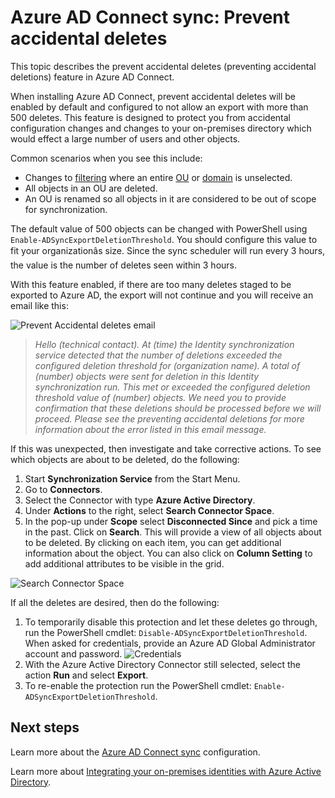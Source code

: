 <properties
   pageTitle="Azure AD Connect sync: Prevent accidental deletes | Windows Azure"
   description="This topic describes the prevent accidental deletes (preventing accidental deletions) feature in Azure AD Connect."
   services="active-directory"
   documentationCenter=""
   authors="AndKjell"
   manager="StevenPo"
   editor=""/>

<tags
	ms.service="active-directory"
	ms.date="12/29/2015"
	wacn.date=""/>

# Azure AD Connect sync: Prevent accidental deletes
This topic describes the prevent accidental deletes (preventing accidental deletions) feature in Azure AD Connect.

When installing Azure AD Connect, prevent accidental deletes will be enabled by default and configured to not allow an export with more than 500 deletes. This feature is designed to protect you from accidental configuration changes and changes to your on-premises directory which would effect a large number of users and other objects.

Common scenarios when you see this include:

- Changes to [filtering](/documentation/articles/active-directory-aadconnectsync-configure-filtering) where an entire [OU](/documentation/articles/active-directory-aadconnectsync-configure-filtering#organizational-unitbased-filtering) or [domain](/documentation/articles/active-directory-aadconnectsync-configure-filtering#domain-based-filtering) is unselected.
- All objects in an OU are deleted.
- An OU is renamed so all objects in it are considered to be out of scope for synchronization.

The default value of 500 objects can be changed with PowerShell using `Enable-ADSyncExportDeletionThreshold`. You should configure this value to fit your organizationâs size. Since the sync scheduler will run every 3 hours, the value is the number of deletes seen within 3 hours.

With this feature enabled, if there are too many deletes staged to be exported to Azure AD, the export will not continue and you will receive an email like this:

![Prevent Accidental deletes email](./media/active-directory-aadconnectsync-feature-prevent-accidental-deletes/email.png)

> *Hello (technical contact). At (time) the Identity synchronization service detected that the number of deletions exceeded the configured deletion threshold for (organization name). A total of (number) objects were sent for deletion in this Identity synchronization run. This met or exceeded the configured deletion threshold value of (number) objects. We need you to provide confirmation that these deletions should be processed before we will proceed. Please see the preventing accidental deletions for more information about the error listed in this email message.*

If this was unexpected, then investigate and take corrective actions. To see which objects are about to be deleted, do the following:

1. Start **Synchronization Service** from the Start Menu.
2. Go to **Connectors**.
3. Select the Connector with type **Azure Active Directory**.
4. Under **Actions** to the right, select **Search Connector Space**.
5. In the pop-up under **Scope** select **Disconnected Since** and pick a time in the past. Click on **Search**. This will provide a view of all objects about to be deleted. By clicking on each item, you can get additional information about the object. You can also click on **Column Setting** to add additional attributes to be visible in the grid.

![Search Connector Space](./media/active-directory-aadconnectsync-feature-prevent-accidental-deletes/searchcs.png)

If all the deletes are desired, then do the following:

1. To temporarily disable this protection and let these deletes go through, run the PowerShell cmdlet: `Disable-ADSyncExportDeletionThreshold`. When asked for credentials, provide an Azure AD Global Administrator account and password.
![Credentials](./media/active-directory-aadconnectsync-feature-prevent-accidental-deletes/credentials.png)
2. With the Azure Active Directory Connector still selected, select the action **Run** and select **Export**.
3. To re-enable the protection run the PowerShell cmdlet: `Enable-ADSyncExportDeletionThreshold`.

## Next steps
Learn more about the [Azure AD Connect sync](/documentation/articles/active-directory-aadconnectsync-whatis) configuration.

Learn more about [Integrating your on-premises identities with Azure Active Directory](/documentation/articles/active-directory-aadconnect).
